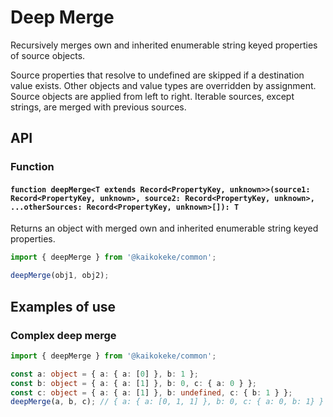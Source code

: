 # Deep Merge

Recursively merges own and inherited enumerable string keyed properties of source objects.

Source properties that resolve to undefined are skipped if a destination value exists.
Other objects and value types are overridden by assignment.
Source objects are applied from left to right.
Iterable sources, except strings, are merged with previous sources.

## API

### Function

#### `function deepMerge<T extends Record<PropertyKey, unknown>>(source1: Record<PropertyKey, unknown>, source2: Record<PropertyKey, unknown>, ...otherSources: Record<PropertyKey, unknown>[]): T`

Returns an object with merged own and inherited enumerable string keyed properties.

```ts
import { deepMerge } from '@kaikokeke/common';

deepMerge(obj1, obj2);
```

## Examples of use

### Complex deep merge

```ts
import { deepMerge } from '@kaikokeke/common';

const a: object = { a: { a: [0] }, b: 1 };
const b: object = { a: { a: [1] }, b: 0, c: { a: 0 } };
const c: object = { a: { a: [1] }, b: undefined, c: { b: 1 } };
deepMerge(a, b, c); // { a: { a: [0, 1, 1] }, b: 0, c: { a: 0, b: 1} }
```
